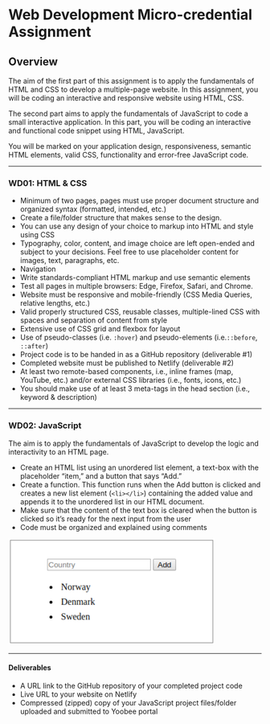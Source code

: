 # Web Development Micro-credential Assignment

## Overview

The aim of the first part of this assignment is to apply the fundamentals of HTML and CSS to develop a multiple-page website. In this assignment, you will be coding an interactive and responsive website using HTML, CSS. 

The second part aims to apply the fundamentals of JavaScript to code a small interactive application. In this part, you will be coding an interactive and functional code snippet using HTML, JavaScript. 

You will be marked on your application design, responsiveness, semantic HTML elements, valid CSS, functionality and error-free JavaScript code.

---

### WD01: HTML & CSS
- Minimum of two pages, pages must use proper document structure and organized syntax (formatted, intended, etc.)
- Create a file/folder structure that makes sense to the design.
- You can use any design of your choice to markup into HTML and style using CSS
- Typography, color, content, and image choice are left open-ended and subject to your decisions. Feel free to use placeholder content for images, text, paragraphs, etc.
- Navigation
- Write standards-compliant HTML markup and use semantic elements
- Test all pages in multiple browsers: Edge, Firefox, Safari, and Chrome.
- Website must be responsive and mobile-friendly (CSS Media Queries, relative lengths, etc.)
- Valid properly structured CSS, reusable classes, multiple-lined CSS with spaces and separation of content from style
- Extensive use of CSS grid and flexbox for layout
- Use of pseudo-classes (i.e. `:hover`) and pseudo-elements (i.e.`::before`, `::after`)
- Project code is to be handed in as a GitHub repository (deliverable #1)
- Completed website must be published to Netlify (deliverable #2)
- At least two remote-based components, i.e., inline frames (map, YouTube, etc.) and/or external CSS libraries (i.e., fonts, icons, etc.)
- You should make use of at least 3 meta-tags in the head section (i.e., keyword & description)

---

### WD02: JavaScript
The aim is to apply the fundamentals of JavaScript to develop the logic and interactivity to an HTML page.
- Create an HTML list using an unordered list element, a text-box with the placeholder “item,” and a button that says “Add.”
- Create a function. This function runs when the Add button is clicked and creates a new list element (`<li></li>`) containing the added value and appends it to the unordered list in our HTML document.
- Make sure that the content of the text box is cleared when the button is clicked so it’s ready for the next input from the user
- Code must be organized and explained using comments

![Example JavaScript ](../sample-js-form.png)

---

#### Deliverables 
- A URL link to the GitHub repository of your completed project code
- Live URL to your website on Netlify 
- Compressed (zipped) copy of your JavaScript project files/folder uploaded and submitted to Yoobee portal
